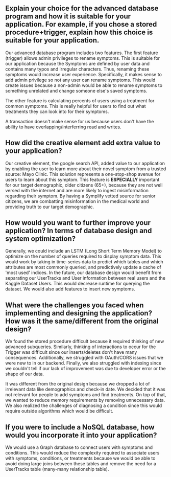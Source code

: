 ## Explain your choice for the advanced database program and how it is suitable for your application. For example, if you chose a stored procedure+trigger, explain how this choice is suitable for your application.

Our advanced database program includes two features.
The first feature (trigger) allows admin privileges to rename symptoms. This is suitable for our application because the Symptoms are defined by user data and contains many typos and irregular characters. Thus, renaming these symptoms would increase user experience. Specifically, it makes sense to add admin privilege so not any user can rename symptoms. This would create issues because a non-admin would be able to rename symptoms to something unrelated and change someone else's saved symptoms.

The other feature is calculating percents of users using a treatment for common symptoms. This is really helpful for users to find out what treatments they can look into for their symptoms.

A transaction doesn't make sense for us because users don't have the ability to have overlapping/interferring read and writes.

## How did the creative element add extra value to your application?
Our creative element, the google search API, added value to our application by enabling the user to learn more about their novel symptom from a trusted source: Mayo Clinic. This solution represents a one-stop-shop avenue for users to learn about this symptom. This feature is **ESPECIALLY** important for our target demographic, older citizens (65+), because they are not well versed with the internet and are more likely to ingest misinformation regarding their symptom. By having a Symplify vetted source for senior citizens, we are combatting misinformation in the medical world and providing truth to our target demographic. 

## How would you want to further improve your application? In terms of database design and system optimization?
Generally, we could include an LSTM (Long Short Term Memory Model) to optimize on the number of queries required to display symptom data. This would work by taking in time-series data to predict which tables and which attributes are most commonly queried, and predictively update a cache of 'most used' indices. 
In the future, our database design would benefit from separating our UserTracks and User information between real users and the Kaggle Dataset Users. This would decrease runtime for querying the dataset. We would also add features to insert new symptoms.

## What were the challenges you faced when implementing and designing the application? How was it the same/different from the original design?

We found the stored procedure difficult because it required thinking of new advanced subqueries. Similarly, thinking of interactions to occur for the Trigger was difficult since our inserts/deletes don't have many consequences.
Additionally, we struggled with OAuth/CORS issues that we were new to in our backend. Finally, we also struggled with indexing since we couldn't tell if our lack of improvement was due to developer error or the shape of our data.

It was different from the original design because we dropped a lot of irrelevant data like demographics and check-in date. We decided that it was not relevant for people to add symptoms and find treatments. On top of that, we wanted to reduce memory requirements by removing unnecessary data. We also realized the challenges of diagnosing a condition since this would require outside algorithms which would be difficult. 


## If you were to include a NoSQL database, how would you incorporate it into your application?
We would use a Graph database to connect users with symptoms and conditions. This would reduce the complexity required to associate users with symptoms, conditions, or treatments because we would be able to avoid doing large joins between these tables and remove the need for a UserTracks table (many-many relationship table).
